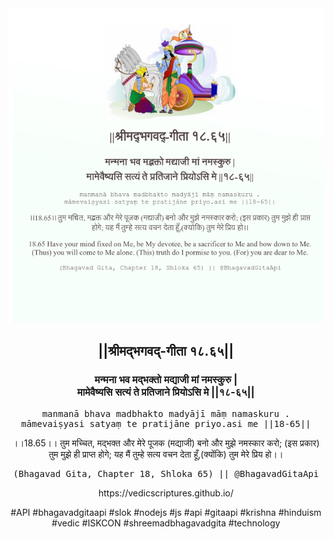 <img src="../../asset/BG_18_65.png"/>
<center><h2>||श्रीमद्‍भगवद्‍-गीता १८.६५||</h2>
<h3>मन्मना भव मद्भक्तो मद्याजी मां नमस्कुरु |<br/>मामेवैष्यसि सत्यं ते प्रतिजाने प्रियोऽसि मे ||१८-६५||</h3>
<pre>manmanā bhava madbhakto madyājī māṃ namaskuru .<br/>māmevaiṣyasi satyaṃ te pratijāne priyo.asi me ||18-65||</pre>
<p>।।18.65।। तुम मच्चित, मद्भक्त और मेरे पूजक (मद्याजी) बनो और मुझे नमस्कार करो; (इस प्रकार) तुम मुझे ही प्राप्त होगे; यह मैं तुम्हे सत्य वचन देता हूँ,(क्योंकि) तुम मेरे प्रिय हो।।</p>
<pre>(Bhagavad Gita, Chapter 18, Shloka 65) || @BhagavadGitaApi</pre><p>https://vedicscriptures.github.io/</p><p>#API #bhagavadgitaapi #slok #nodejs #js #api #gitaapi #krishna #hinduism #vedic #ISKCON #shreemadbhagavadgita #technology</p></center>